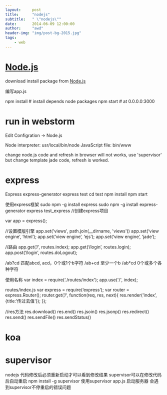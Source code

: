 ```yaml
---
layout:     post
title:      "nodejs"
subtitle:   " \"nodejs\""
date:       2014-06-09 12:00:00
author:     "awd"
header-img: "img/post-bg-2015.jpg"
tags:
    - web
---
```

# [Node.js](https://nodejs.org/)

download install package from [Node.js](https://nodejs.org/)


编写app.js

npm install # install depends node packages
npm start	# at 0.0.0.0:3000

# run in webstorm
Edit Configration -> Node.js

Node interpreter: usr/local/bin/node
JavaScript file:  bin/www


change node.js code and refresh in browser
will not works, use 'supervisor'
but change template jade code, refresh is worked.


# express
Express
	express-generator
	express test
	cd test
	npm install
	npm start






使用express框架
sudo npm -g install express
sudo npm -g install express-generator
express test_express               //创建express项目


var app = express();

//设置模版引擎
app.set('views', path.join(__dirname, 'views'))
app.set(‘view engine’, ‘html’);
app.set(‘view engine’, ‘ejs’);
app.set(‘view engine’, ‘jade’);


//路由 
app.get(‘/’, routes.index);
app.get(‘/login’, routes.login);
app.post(‘/login’, routes.doLogout);

/ab?cd   	匹配abcd, acd，0个或1个b字符
/ab+cd  	至少一个b
/ab*cd   	0个或多个各种字符


使用名称
var index = require(‘./routes/index');
app.use('/', index);

routes/index.js
var express = require(‘express’);
var router = express.Router();
router.get(‘/‘, function(req, res, next){
  res.render(‘index’, {title:’传过去值’});
});





//res方法
res.download()
res.end()
res.jsoin()
res.jsonp()
res.redirect()
res.send()
res.sendFile()
res.sendStatus()




# koa


# supervisor
nodejs 代码修改后必须重新启动才可以看到修改结果
supervisor可以在修改代码后自动重启
npm install -g supervisor
使用supervisor app.js 启动服务器
	会遇到supervisor不停重启的错误问题


